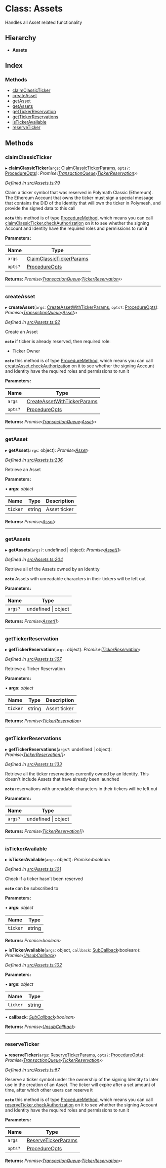# Class: Assets

Handles all Asset related functionality

## Hierarchy

* **Assets**

## Index

### Methods

* [claimClassicTicker](assets.md#claimclassicticker)
* [createAsset](assets.md#createasset)
* [getAsset](assets.md#getasset)
* [getAssets](assets.md#getassets)
* [getTickerReservation](assets.md#gettickerreservation)
* [getTickerReservations](assets.md#gettickerreservations)
* [isTickerAvailable](assets.md#istickeravailable)
* [reserveTicker](assets.md#reserveticker)

## Methods

###  claimClassicTicker

▸ **claimClassicTicker**(`args`: [ClaimClassicTickerParams](../interfaces/claimclassictickerparams.md), `opts?`: [ProcedureOpts](../interfaces/procedureopts.md)): *Promise‹[TransactionQueue](transactionqueue.md)‹[TickerReservation](tickerreservation.md)››*

*Defined in [src/Assets.ts:79](https://github.com/PolymeshAssociation/polymesh-sdk/blob/46845947/src/Assets.ts#L79)*

Claim a ticker symbol that was reserved in Polymath Classic (Ethereum). The Ethereum Account
  that owns the ticker must sign a special message that contains the DID of the Identity that will own the ticker
  in Polymesh, and provide the signed data to this call

**`note`** this method is of type [ProcedureMethod](../interfaces/proceduremethod.md), which means you can call [claimClassicTicker.checkAuthorization](../interfaces/proceduremethod.md#checkauthorization)
  on it to see whether the signing Account and Identity have the required roles and permissions to run it

**Parameters:**

Name | Type |
------ | ------ |
`args` | [ClaimClassicTickerParams](../interfaces/claimclassictickerparams.md) |
`opts?` | [ProcedureOpts](../interfaces/procedureopts.md) |

**Returns:** *Promise‹[TransactionQueue](transactionqueue.md)‹[TickerReservation](tickerreservation.md)››*

___

###  createAsset

▸ **createAsset**(`args`: [CreateAssetWithTickerParams](../interfaces/createassetwithtickerparams.md), `opts?`: [ProcedureOpts](../interfaces/procedureopts.md)): *Promise‹[TransactionQueue](transactionqueue.md)‹[Asset](asset.md)››*

*Defined in [src/Assets.ts:92](https://github.com/PolymeshAssociation/polymesh-sdk/blob/46845947/src/Assets.ts#L92)*

Create an Asset

**`note`** if ticker is already reserved, then required role:
  - Ticker Owner

**`note`** this method is of type [ProcedureMethod](../interfaces/proceduremethod.md), which means you can call [createAsset.checkAuthorization](../interfaces/proceduremethod.md#checkauthorization)
  on it to see whether the signing Account and Identity have the required roles and permissions to run it

**Parameters:**

Name | Type |
------ | ------ |
`args` | [CreateAssetWithTickerParams](../interfaces/createassetwithtickerparams.md) |
`opts?` | [ProcedureOpts](../interfaces/procedureopts.md) |

**Returns:** *Promise‹[TransactionQueue](transactionqueue.md)‹[Asset](asset.md)››*

___

###  getAsset

▸ **getAsset**(`args`: object): *Promise‹[Asset](asset.md)›*

*Defined in [src/Assets.ts:236](https://github.com/PolymeshAssociation/polymesh-sdk/blob/46845947/src/Assets.ts#L236)*

Retrieve an Asset

**Parameters:**

▪ **args**: *object*

Name | Type | Description |
------ | ------ | ------ |
`ticker` | string | Asset ticker  |

**Returns:** *Promise‹[Asset](asset.md)›*

___

###  getAssets

▸ **getAssets**(`args?`: undefined | object): *Promise‹[Asset](asset.md)[]›*

*Defined in [src/Assets.ts:204](https://github.com/PolymeshAssociation/polymesh-sdk/blob/46845947/src/Assets.ts#L204)*

Retrieve all of the Assets owned by an Identity

**`note`** Assets with unreadable characters in their tickers will be left out

**Parameters:**

Name | Type |
------ | ------ |
`args?` | undefined &#124; object |

**Returns:** *Promise‹[Asset](asset.md)[]›*

___

###  getTickerReservation

▸ **getTickerReservation**(`args`: object): *Promise‹[TickerReservation](tickerreservation.md)›*

*Defined in [src/Assets.ts:167](https://github.com/PolymeshAssociation/polymesh-sdk/blob/46845947/src/Assets.ts#L167)*

Retrieve a Ticker Reservation

**Parameters:**

▪ **args**: *object*

Name | Type | Description |
------ | ------ | ------ |
`ticker` | string | Asset ticker  |

**Returns:** *Promise‹[TickerReservation](tickerreservation.md)›*

___

###  getTickerReservations

▸ **getTickerReservations**(`args?`: undefined | object): *Promise‹[TickerReservation](tickerreservation.md)[]›*

*Defined in [src/Assets.ts:133](https://github.com/PolymeshAssociation/polymesh-sdk/blob/46845947/src/Assets.ts#L133)*

Retrieve all the ticker reservations currently owned by an Identity. This doesn't include Assets that
  have already been launched

**`note`** reservations with unreadable characters in their tickers will be left out

**Parameters:**

Name | Type |
------ | ------ |
`args?` | undefined &#124; object |

**Returns:** *Promise‹[TickerReservation](tickerreservation.md)[]›*

___

###  isTickerAvailable

▸ **isTickerAvailable**(`args`: object): *Promise‹boolean›*

*Defined in [src/Assets.ts:101](https://github.com/PolymeshAssociation/polymesh-sdk/blob/46845947/src/Assets.ts#L101)*

Check if a ticker hasn't been reserved

**`note`** can be subscribed to

**Parameters:**

▪ **args**: *object*

Name | Type |
------ | ------ |
`ticker` | string |

**Returns:** *Promise‹boolean›*

▸ **isTickerAvailable**(`args`: object, `callback`: [SubCallback](../globals.md#subcallback)‹boolean›): *Promise‹[UnsubCallback](../globals.md#unsubcallback)›*

*Defined in [src/Assets.ts:102](https://github.com/PolymeshAssociation/polymesh-sdk/blob/46845947/src/Assets.ts#L102)*

**Parameters:**

▪ **args**: *object*

Name | Type |
------ | ------ |
`ticker` | string |

▪ **callback**: *[SubCallback](../globals.md#subcallback)‹boolean›*

**Returns:** *Promise‹[UnsubCallback](../globals.md#unsubcallback)›*

___

###  reserveTicker

▸ **reserveTicker**(`args`: [ReserveTickerParams](../interfaces/reservetickerparams.md), `opts?`: [ProcedureOpts](../interfaces/procedureopts.md)): *Promise‹[TransactionQueue](transactionqueue.md)‹[TickerReservation](tickerreservation.md)››*

*Defined in [src/Assets.ts:67](https://github.com/PolymeshAssociation/polymesh-sdk/blob/46845947/src/Assets.ts#L67)*

Reserve a ticker symbol under the ownership of the signing Identity to later use in the creation of an Asset.
  The ticker will expire after a set amount of time, after which other users can reserve it

**`note`** this method is of type [ProcedureMethod](../interfaces/proceduremethod.md), which means you can call [reserveTicker.checkAuthorization](../interfaces/proceduremethod.md#checkauthorization)
  on it to see whether the signing Account and Identity have the required roles and permissions to run it

**Parameters:**

Name | Type |
------ | ------ |
`args` | [ReserveTickerParams](../interfaces/reservetickerparams.md) |
`opts?` | [ProcedureOpts](../interfaces/procedureopts.md) |

**Returns:** *Promise‹[TransactionQueue](transactionqueue.md)‹[TickerReservation](tickerreservation.md)››*
